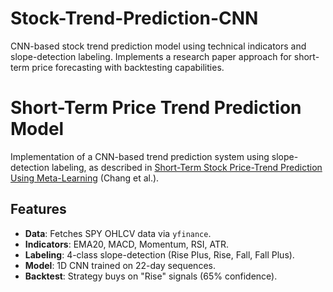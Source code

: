 # Stock-Trend-Prediction-CNN
CNN-based stock trend prediction model using technical indicators and slope-detection labeling. Implements a research paper approach for short-term price forecasting with backtesting capabilities.

# Short-Term Price Trend Prediction Model
Implementation of a CNN-based trend prediction system using slope-detection labeling, as described in [Short-Term Stock Price-Trend Prediction Using Meta-Learning](#) (Chang et al.).

## Features
- **Data**: Fetches SPY OHLCV data via `yfinance`.
- **Indicators**: EMA20, MACD, Momentum, RSI, ATR.
- **Labeling**: 4-class slope-detection (Rise Plus, Rise, Fall, Fall Plus).
- **Model**: 1D CNN trained on 22-day sequences.
- **Backtest**: Strategy buys on "Rise" signals (65% confidence).
